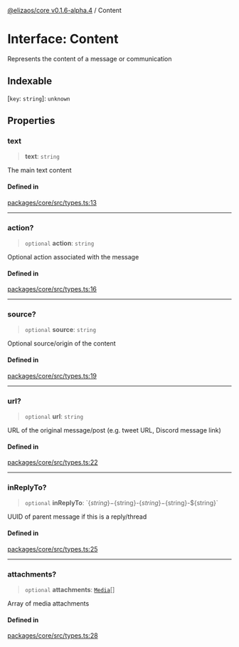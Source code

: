 [@elizaos/core v0.1.6-alpha.4](../index.md) / Content

# Interface: Content

Represents the content of a message or communication

## Indexable

\[`key`: `string`\]: `unknown`

## Properties

### text

> **text**: `string`

The main text content

#### Defined in

[packages/core/src/types.ts:13](https://github.com/elizaos/eliza/blob/main/packages/core/src/types.ts#L13)

---

### action?

> `optional` **action**: `string`

Optional action associated with the message

#### Defined in

[packages/core/src/types.ts:16](https://github.com/elizaos/eliza/blob/main/packages/core/src/types.ts#L16)

---

### source?

> `optional` **source**: `string`

Optional source/origin of the content

#### Defined in

[packages/core/src/types.ts:19](https://github.com/elizaos/eliza/blob/main/packages/core/src/types.ts#L19)

---

### url?

> `optional` **url**: `string`

URL of the original message/post (e.g. tweet URL, Discord message link)

#### Defined in

[packages/core/src/types.ts:22](https://github.com/elizaos/eliza/blob/main/packages/core/src/types.ts#L22)

---

### inReplyTo?

> `optional` **inReplyTo**: \`$\{string\}-$\{string\}-$\{string\}-$\{string\}-$\{string\}\`

UUID of parent message if this is a reply/thread

#### Defined in

[packages/core/src/types.ts:25](https://github.com/elizaos/eliza/blob/main/packages/core/src/types.ts#L25)

---

### attachments?

> `optional` **attachments**: [`Media`](../type-aliases/Media.md)[]

Array of media attachments

#### Defined in

[packages/core/src/types.ts:28](https://github.com/elizaos/eliza/blob/main/packages/core/src/types.ts#L28)
